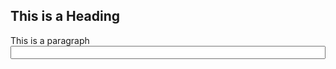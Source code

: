 <!DOCTYPE html>
<html>
<head>
<style> 
input {
  width: 100%;
}
</style>
</head>
<body>

<h2>This is a Heading</h2>

<form>
  <label for="fname">This is a paragraph</label>
  <input type="text" id="fname" name="fname">
</form>

</body>
</html>

